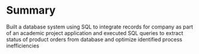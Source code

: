 # Summary

Built a database system using SQL to integrate records for company as part of an academic project application and executed SQL queries to extract status of product orders from database and optimize identified process inefficiencies
